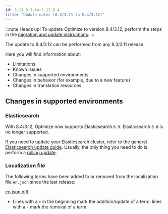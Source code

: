 ```yaml
---
id: 3.11_8.3-to-3.12_8.4
title: "Update notes (8.3/3.11 to 8.4/3.12)"
---
```


:::note Heads up!
To update Optimize to version 8.4/3.12, perform the steps in the [migration and update instructions](./instructions.md).
:::

The update to 8.4/3.12 can be performed from any 8.3/3.11 release.

Here you will find information about:

- Limitations
- Known issues
- Changes in supported environments
- Changes in behavior (for example, due to a new feature)
- Changes in translation resources

## Changes in supported environments

### Elasticsearch

With 8.4/3.12, Optimize now supports Elasticsearch `8.9`. Elasticsearch `8.8` is no longer supported.

If you need to update your Elasticsearch cluster, refer to the general [Elasticsearch update guide](https://www.elastic.co/guide/en/elasticsearch/reference/current/setup-upgrade.html). Usually, the only thing you need to do is perform a [rolling update](https://www.elastic.co/guide/en/elasticsearch/reference/current/rolling-upgrades.html).

### Localization file

The following terms have been added to or removed from the localization file `en.json` since the last release:

[en.json.diff](./translation-diffs/differences_localization_311_312.diff)

- Lines with a `+` in the beginning mark the addition/update of a term; lines with a `-` mark the removal of a term.
